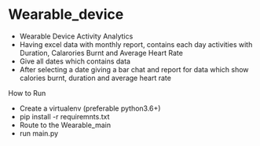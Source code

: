 # Wearable_device

- Wearable Device Activity Analytics
- Having excel data with monthly report, contains each day activities with Duration, Calarories Burnt and Average Heart Rate
- Give all dates which contains data
- After selecting a date giving a bar chat and report for data which show calories burnt, duration and average heart rate

How to Run

- Create a virtualenv (preferable python3.6+)
- pip install -r requiremnts.txt
- Route to the Wearable_main
- run main.py
